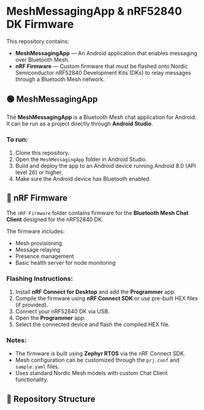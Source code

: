 # MeshMessagingApp & nRF52840 DK Firmware

This repository contains:

- **MeshMessagingApp** — An Android application that enables messaging over Bluetooth Mesh.
- **nRF Firmware** — Custom firmware that must be flashed onto Nordic Semiconductor nRF52840 Development Kits (DKs) to relay messages through a Bluetooth Mesh network.

## 🟢 MeshMessagingApp

The **MeshMessagingApp** is a Bluetooth Mesh chat application for Android.  
It can be run as a project directly through **Android Studio**.

### To run:
1. Clone this repository.
2. Open the `MeshMessagingApp` folder in Android Studio.
3. Build and deploy the app to an Android device running Android 8.0 (API level 26) or higher.
4. Make sure the Android device has Bluetooth enabled.

## 🔵 nRF Firmware

The `nRF Firmware` folder contains firmware for the **Bluetooth Mesh Chat Client** designed for the nRF52840 DK.

The firmware includes:
- Mesh provisioning
- Message relaying
- Presence management
- Basic health server for node monitoring

### Flashing Instructions:
1. Install **nRF Connect for Desktop** and add the **Programmer** app.
2. Compile the firmware using **nRF Connect SDK** or use pre-built HEX files (if provided).
3. Connect your nRF52840 DK via USB.
4. Open the **Programmer** app.
5. Select the connected device and flash the compiled HEX file.

### Notes:
- The firmware is built using **Zephyr RTOS** via the nRF Connect SDK.
- Mesh configuration can be customized through the `prj.conf` and `sample.yaml` files.
- Uses standard Nordic Mesh models with custom Chat Client functionality.

## 📝 Repository Structure

